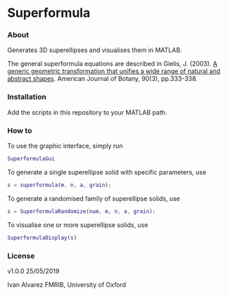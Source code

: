 # Superformula
### About

Generates 3D superellipses and visualises them in MATLAB.

The general superformula equations are described in Gielis, J. (2003). [A generic geometric transformation that unifies a wide range of natural and abstract shapes](https://www.ncbi.nlm.nih.gov/pubmed/21659124). American Journal of Botany, 90(3), pp.333-338.

### Installation
Add the scripts in this repository to your MATLAB path.

### How to
To use the graphic interface, simply run

```matlab
SuperformulaGui
```

To generate a single superellipse solid with specific parameters, use

```matlab
s = superformula(m, n, a, grain);
```

To generate a randomised family of superellipse solids, use

```matlab
s = SuperformulaRandomize(num, m, n, a, grain);
```

To visualise one or more superellipse solids, use

```matlab
SuperformulaDisplay(s)
```

### License

v1.0.0 
25/05/2019

Ivan Alvarez
FMRIB, University of Oxford 

